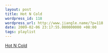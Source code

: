 ```yaml
---
layout: post
title: Hot N Cold
wordpress_id: 118
wordpress_url: http://www.jiangle.name/?p=118
date: 2009-02-06 23:17:55.000000000 +08:00
tags: playlist
---
```

<a href="http://farm.sproutbuilder.com/700624/asset/dQDaewHxC1wFcuSa.mp3">Hot N Cold</a>
